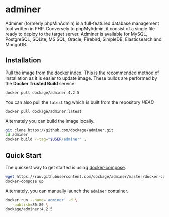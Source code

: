 # adminer
Adminer (formerly phpMinAdmin) is a full-featured database management tool written in PHP. Conversely to phpMyAdmin, it consist of a single file ready to deploy to the target server. Adminer is available for MySQL, PostgreSQL, SQLite, MS SQL, Oracle, Firebird, SimpleDB, Elasticsearch and MongoDB.


## Installation

Pull the image from the docker index. This is the recommended method of installation as it is easier to update image. These builds are performed by the **Docker Trusted Build** service.

```bash
docker pull dockage/adminer:4.2.5
```

You can also pull the `latest` tag which is built from the repository *HEAD*

```bash
docker pull dockage/adminer:latest
```


Alternately you can build the image locally.

```bash
git clone https://github.com/dockage/adminer.git
cd adminer
docker build --tag="$USER/adminer" .
```


## Quick Start

The quickest way to get started is using [docker-compose](https://docs.docker.com/compose/).

```bash
wget https://raw.githubusercontent.com/dockage/adminer/master/docker-compose.yml
docker-compose up
```

Alternately, you can manually launch the `adminer` container.

```bash
docker run --name='adminer' -d \
  --publish=80:80 \
dockage/adminer:4.2.5
```

